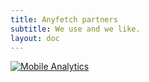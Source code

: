 ```yaml
---
title: Anyfetch partners
subtitle: We use and we like.
layout: doc
---
```


<a href="https://mixpanel.com/f/partner"><img src="//cdn.mxpnl.com/site_media/images/partner/badge_light.png" alt="Mobile Analytics" /></a>
